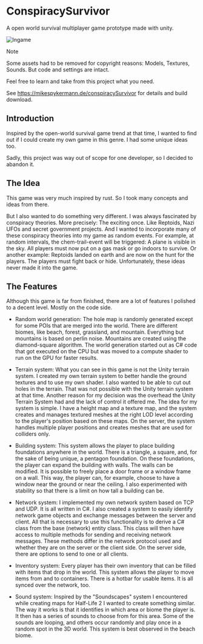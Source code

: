 # ConspiracySurvivor
A open world survival multiplayer game prototype made with unity.

![Ingame](https://mikespykermann.de/Images/ConspiracySurvivor/Screenshot%202023-10-04%20144602.png)

> [!NOTE]
> Some assets had to be removed for copyright reasons: Models, Textures, Sounds. But code and settings are intact.

Feel free to learn and take from this project what you need.

See https://mikespykermann.de/conspiracySurvivor for details and build download.

## Introduction

Inspired by the open-world survival game trend at that time, I wanted to find out if I could create my own game in this genre. I had some unique ideas too.

Sadly, this project was way out of scope for one developer, so I decided to abandon it.

## The Idea

This game was very much inspired by rust. So I took many concepts and ideas from there.

But I also wanted to do something very different. I was always fascinated by conspiracy theories. More precisely: The exciting once. Like Reptoids, Nazi UFOs and secret government projects. And I wanted to incorporate many of these conspiracy theories into my game as random events. For example, at random intervals, the chem-trail-event will be triggered: A plane is visible in the sky. All players must now put on a gas mask or go indoors to survive. Or another example: Reptoids landed on earth and are now on the hunt for the players. The players must fight back or hide. Unfortunately, these ideas never made it into the game.

## The Features

Although this game is far from finished, there are a lot of features I polished to a decent level. Mostly on the code side.

- Random world generation: The hole map is randomly generated except for some POIs that are merged into the world. There are different biomes, like beach, forest, grassland, and mountain. Everything but mountains is based on perlin noise. Mountains are created using the diamond-square algorithm. The world generation started out as C# code that got executed on the CPU but was moved to a compute shader to run on the GPU for faster results.

- Terrain system: What you can see in this game is not the Unity terrain system. I created my own terrain system to better handle the ground textures and to use my own shader. I also wanted to be able to cut out holes in the terrain. That was not possible with the Unity terrain system at that time. Another reason for my decision was the overhead the Unity Terrain System had and the lack of control it offered me. The idea for my system is simple. I have a height map and a texture map, and the system creates and manages textured meshes at the right LOD level according to the player's position based on these maps. On the server, the system handles multiple player positions and creates meshes that are used for colliders only.

- Building system: This system allows the player to place building foundations anywhere in the world. There is a triangle, a square, and, for the sake of being unique, a pentagon foundation. On these foundations, the player can expand the building with walls. The walls can be modified. It is possible to freely place a door frame or a window frame on a wall. This way, the player can, for example, choose to have a window near the ground or near the ceiling. I also experimented with stability so that there is a limit on how tall a building can be.

- Network system: I implemented my own network system based on TCP and UDP. It is all written in C#. I also created a system to easily identify network game objects and exchange messages between the server and client. All that is necessary to use this functionality is to derive a C# class from the base (network) entity class. This class will then have access to multiple methods for sending and receiving network messages. These methods differ in the network protocol used and whether they are on the server or the client side. On the server side, there are options to send to one or all clients.

- Inventory system: Every player has their own inventory that can be filled with items that drop in the world. This system allows the player to move items from and to containers. There is a hotbar for usable items. It is all synced over the network, too.

- Sound system: Inspired by the "Soundscapes" system I encountered while creating maps for Half-Life 2 I wanted to create something similar. The way it works is that it identifies in which area or biome the player is. It then has a series of sounds to choose from for this area. Some of the sounds are looping, and others occur randomly and play once in a random spot in the 3D world. This system is best observed in the beach biome.
